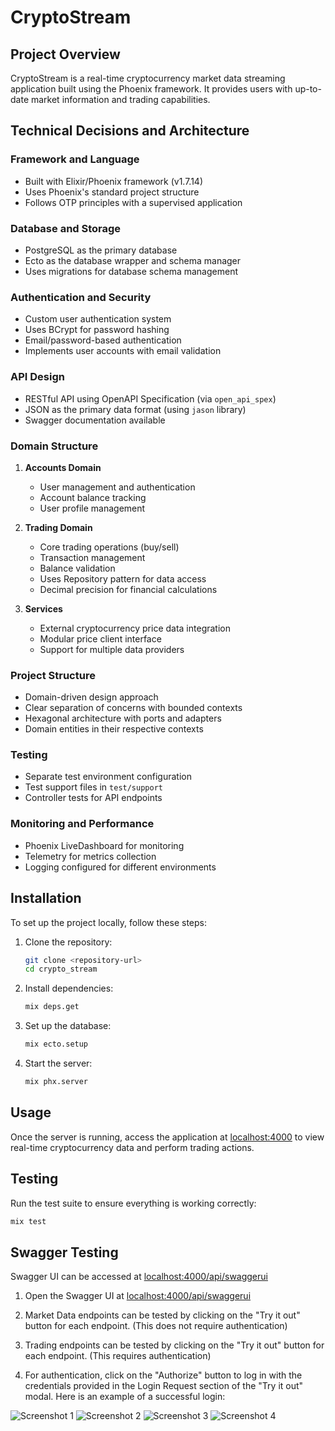 # CryptoStream

## Project Overview

CryptoStream is a real-time cryptocurrency market data streaming application built using the Phoenix framework. It provides users with up-to-date market information and trading capabilities.

## Technical Decisions and Architecture

### Framework and Language
- Built with Elixir/Phoenix framework (v1.7.14)
- Uses Phoenix's standard project structure
- Follows OTP principles with a supervised application

### Database and Storage
- PostgreSQL as the primary database
- Ecto as the database wrapper and schema manager
- Uses migrations for database schema management

### Authentication and Security
- Custom user authentication system
- Uses BCrypt for password hashing
- Email/password-based authentication
- Implements user accounts with email validation

### API Design
- RESTful API using OpenAPI Specification (via `open_api_spex`)
- JSON as the primary data format (using `jason` library)
- Swagger documentation available

### Domain Structure
1. **Accounts Domain**
   - User management and authentication
   - Account balance tracking
   - User profile management

2. **Trading Domain**
   - Core trading operations (buy/sell)
   - Transaction management
   - Balance validation
   - Uses Repository pattern for data access
   - Decimal precision for financial calculations

3. **Services**
   - External cryptocurrency price data integration
   - Modular price client interface
   - Support for multiple data providers

### Project Structure
- Domain-driven design approach
- Clear separation of concerns with bounded contexts
- Hexagonal architecture with ports and adapters
- Domain entities in their respective contexts

### Testing
- Separate test environment configuration
- Test support files in `test/support`
- Controller tests for API endpoints

### Monitoring and Performance
- Phoenix LiveDashboard for monitoring
- Telemetry for metrics collection
- Logging configured for different environments

## Installation

To set up the project locally, follow these steps:

1. Clone the repository:
   ```bash
   git clone <repository-url>
   cd crypto_stream
   ```

2. Install dependencies:
   ```bash
   mix deps.get
   ```

3. Set up the database:
   ```bash
   mix ecto.setup
   ```

4. Start the server:
   ```bash
   mix phx.server
   ```

## Usage

Once the server is running, access the application at [localhost:4000](http://localhost:4000) to view real-time cryptocurrency data and perform trading actions.

## Testing

Run the test suite to ensure everything is working correctly:

```bash
mix test
```

## Swagger Testing

Swagger UI can be accessed at [localhost:4000/api/swaggerui](http://localhost:4000/api/swaggerui)

1. Open the Swagger UI at [localhost:4000/api/swaggerui](http://localhost:4000/api/swaggerui)

2. Market Data endpoints can be tested by clicking on the "Try it out" button for each endpoint. (This does not require authentication)

3. Trading endpoints can be tested by clicking on the "Try it out" button for each endpoint. (This requires authentication)

4. For authentication, click on the "Authorize" button to log in with the credentials provided in the Login Request section of the "Try it out" modal. Here is an example of a successful login:

![Screenshot 1](instructions/Screenshot%202024-12-10%20at%206.03.49%20PM.png)
![Screenshot 2](instructions/Screenshot%202024-12-10%20at%206.03.54%20PM.png)
![Screenshot 3](instructions/Screenshot%202024-12-10%20at%206.04.03%20PM.png)
![Screenshot 4](instructions/Screenshot%202024-12-10%20at%206.04.12%20PM.png)

